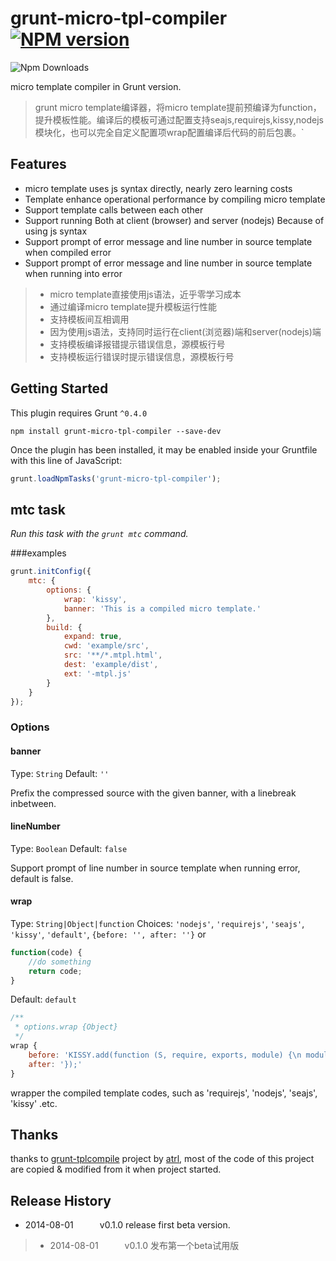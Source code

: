 grunt-micro-tpl-compiler [![NPM version](https://badge.fury.io/js/grunt-micro-tpl-compiler.png)](http://badge.fury.io/js/grunt-micro-tpl-compiler)
=======================
![Npm Downloads](https://nodei.co/npm/grunt-micro-tpl-compiler.png?downloads=true&stars=true)

micro template compiler in Grunt version.

> grunt micro template编译器，将micro template提前预编译为function，提升模板性能。编译后的模板可通过配置支持seajs,requirejs,kissy,nodejs模块化，也可以完全自定义配置项wrap配置编译后代码的前后包裹。`

## Features

* micro template uses js syntax directly, nearly zero learning costs
* Template enhance operational performance by compiling micro template
* Support template calls between each other
* Support running Both at client (browser) and server (nodejs) Because of using js syntax
* Support prompt of error message and line number in source template when compiled error
* Support prompt of error message and line number in source template when running into error

> * micro template直接使用js语法，近乎零学习成本
> * 通过编译micro template提升模板运行性能
> * 支持模板间互相调用
> * 因为使用js语法，支持同时运行在client(浏览器)端和server(nodejs)端
> * 支持模板编译报错提示错误信息，源模板行号
> * 支持模板运行错误时提示错误信息，源模板行号

## Getting Started
This plugin requires Grunt `^0.4.0`

```shell
npm install grunt-micro-tpl-compiler --save-dev
```

Once the plugin has been installed, it may be enabled inside your Gruntfile with this line of JavaScript:

```js
grunt.loadNpmTasks('grunt-micro-tpl-compiler');
```
## mtc task
_Run this task with the `grunt mtc` command._

###examples

```js
grunt.initConfig({
	mtc: {
		options: {
			wrap: 'kissy',
			banner: 'This is a compiled micro template.'
		},
		build: {
			expand: true,
			cwd: 'example/src',
			src: '**/*.mtpl.html',
			dest: 'example/dist',
			ext: '-mtpl.js'
		}
	}
});
```

### Options

#### banner

Type: `String`
Default: `''`

Prefix the compressed source with the given banner, with a linebreak inbetween.

#### lineNumber

Type: `Boolean`
Default: `false`

Support prompt of line number in source template when running error, default is false.

#### wrap

Type: `String|Object|function`
Choices: `'nodejs'`, `'requirejs'`, `'seajs'`, `'kissy'`, `'default'`, `{before: '', after: ''}` or
```js
function(code) {
    //do something
    return code;
}
```
Default: `default`
```js
/**
 * options.wrap {Object}
 */
wrap {
    before: 'KISSY.add(function (S, require, exports, module) {\n module.exports = ',
    after: '});'
}
```
wrapper the compiled template codes, such as 'requirejs', 'nodejs', 'seajs', 'kissy' .etc.

## Thanks
thanks to [grunt-tplcompile](https://github.com/atrl/grunt-tplcompile) project by [atrl](https://github.com/atrl), most of the code of this project are copied & modified from it when project started.

## Release History

 * 2014-08-01   v0.1.0 release first beta version.

 > * 2014-08-01   v0.1.0 发布第一个beta试用版
